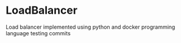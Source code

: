 # LoadBalancer
Load balancer implemented using python and docker programming language 
testing commits 